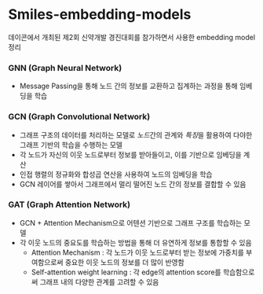 # Smiles-embedding-models
데이콘에서 개최된 제2회 신약개발 경진대회를 참가하면서 사용한 embedding model 정리
### GNN (Graph Neural Network)
- Message Passing을 통해 노드 간의 정보를 교환하고 집계하는 과정을 통해 임베딩을 학습
### GCN (Graph Convolutional Network)
- 그래프 구조의 데이터를 처리하는 모델로 *노드*간의 관계와 *특징*을 활용하여 다야한 그래프 기반의 학습을 수행하는 모델
- 각 노드가 자신의 이웃 노드로부터 정보를 받아들이고, 이를 기반으로 임베딩을 계산
- 인접 행렬의 정규화와 합성곱 연산을 사용하여 노드의 임베딩을 학습
- GCN 레이어를 쌓아서 그래프에서 멀리 떨어진 노드 간의 정보를 결합할 수 있음
### GAT (Graph Attention Network)
- GCN + Attention Mechanism으로 어텐션 기반으로 그래프 구조를 학습하는 모델
- 각 이웃 노드의 중요도를 학습하는 방법을 통해 더 유연하게 정보를 통합할 수 있음
  - Attention Mechanism : 각 노드가 이웃 노드로부터 받는 정보에 가중치를 부여함으로써 중요한 이웃 노드의 정보를 더 많이 반영함
  - Self-attention weight learning : 각 edge의 attention score를 학습함으로써 그래프 내의 다양한 관계를 고려할 수 있음  
